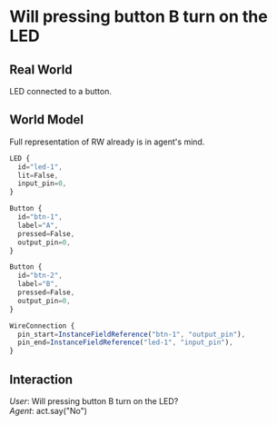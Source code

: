 # Will pressing button B turn on the LED

## Real World
LED connected to a button.

## World Model
Full representation of RW already is in agent's mind.
```js
LED {
  id="led-1",
  lit=False,
  input_pin=0,
}

Button {
  id="btn-1",
  label="A",
  pressed=False,
  output_pin=0,
}

Button {
  id="btn-2",
  label="B",
  pressed=False,
  output_pin=0,
}

WireConnection {
  pin_start=InstanceFieldReference("btn-1", "output_pin"),
  pin_end=InstanceFieldReference("led-1", "input_pin"),
}
```

## Interaction
*User*: Will pressing button B turn on the LED?  
*Agent*: act.say("No")